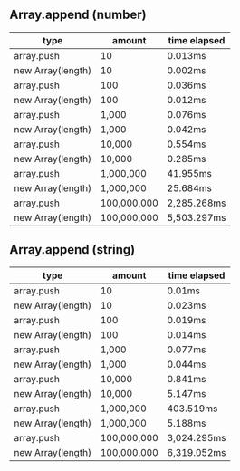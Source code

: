 ## Array.append (number)

|type|amount|time elapsed|
|-|-|-|
array.push|10|0.013ms
new Array(length)|10|0.002ms
array.push|100|0.036ms
new Array(length)|100|0.012ms
array.push|1,000|0.076ms
new Array(length)|1,000|0.042ms
array.push|10,000|0.554ms
new Array(length)|10,000|0.285ms
array.push|1,000,000|41.955ms
new Array(length)|1,000,000|25.684ms
array.push|100,000,000|2,285.268ms
new Array(length)|100,000,000|5,503.297ms
## Array.append (string)

|type|amount|time elapsed|
|-|-|-|
array.push|10|0.01ms
new Array(length)|10|0.023ms
array.push|100|0.019ms
new Array(length)|100|0.014ms
array.push|1,000|0.077ms
new Array(length)|1,000|0.044ms
array.push|10,000|0.841ms
new Array(length)|10,000|5.147ms
array.push|1,000,000|403.519ms
new Array(length)|1,000,000|5.188ms
array.push|100,000,000|3,024.295ms
new Array(length)|100,000,000|6,319.052ms
